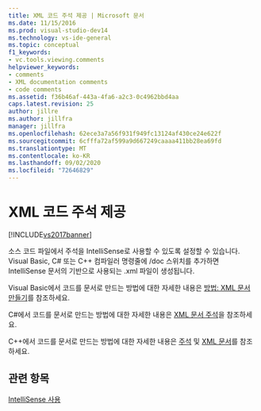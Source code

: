 ```yaml
---
title: XML 코드 주석 제공 | Microsoft 문서
ms.date: 11/15/2016
ms.prod: visual-studio-dev14
ms.technology: vs-ide-general
ms.topic: conceptual
f1_keywords:
- vc.tools.viewing.comments
helpviewer_keywords:
- comments
- XML documentation comments
- code comments
ms.assetid: f36b46af-443a-4fa6-a2c3-0c4962bbd4aa
caps.latest.revision: 25
author: jillre
ms.author: jillfra
manager: jillfra
ms.openlocfilehash: 62ece3a7a56f931f949fc13124af430ce24e622f
ms.sourcegitcommit: 6cfffa72af599a9d667249caaaa411bb28ea69fd
ms.translationtype: MT
ms.contentlocale: ko-KR
ms.lasthandoff: 09/02/2020
ms.locfileid: "72646829"
---
```

# <a name="supplying-xml-code-comments"></a>XML 코드 주석 제공
[!INCLUDE[vs2017banner](../includes/vs2017banner.md)]

소스 코드 파일에서 주석을 IntelliSense로 사용할 수 있도록 설정할 수 있습니다. Visual Basic, C# 또는 C++ 컴파일러 명령줄에 /doc 스위치를 추가하면 IntelliSense 문서의 기반으로 사용되는 .xml 파일이 생성됩니다.

 Visual Basic에서 코드를 문서로 만드는 방법에 대한 자세한 내용은 [방법: XML 문서 만들기](https://msdn.microsoft.com/library/27b5b06c-09b9-496a-8245-f9542d846230)를 참조하세요.

 C#에서 코드를 문서로 만드는 방법에 대한 자세한 내용은 [XML 문서 주석](https://msdn.microsoft.com/library/803b7f7b-7428-4725-b5db-9a6cff273199)을 참조하세요.

 C++에서 코드를 문서로 만드는 방법에 대한 자세한 내용은 [주석](https://msdn.microsoft.com/library/6fcb906c-c264-4083-84bc-373800b2e514) 및 [XML 문서](https://msdn.microsoft.com/library/a1aec1c5-b2d1-4c74-83ae-1dbbbb76b506)를 참조하세요.

## <a name="see-also"></a>관련 항목
 [IntelliSense 사용](../ide/using-intellisense.md)

